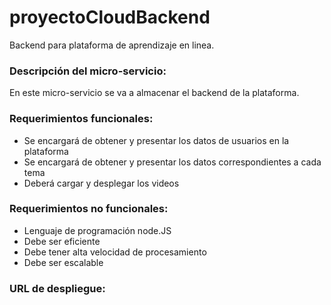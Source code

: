 # proyectoCloudBackend
Backend para plataforma de aprendizaje en linea.

### Descripción del micro-servicio: 
En este micro-servicio se va a almacenar el backend de la plataforma. 

### Requerimientos funcionales:
- Se encargará de obtener y presentar los datos de usuarios en la plataforma
- Se encargará de obtener y presentar los datos correspondientes a cada tema
- Deberá cargar y desplegar los videos

### Requerimientos no funcionales:
- Lenguaje de programación node.JS
- Debe ser eficiente
- Debe tener alta velocidad de procesamiento
- Debe ser escalable

### URL de despliegue:

